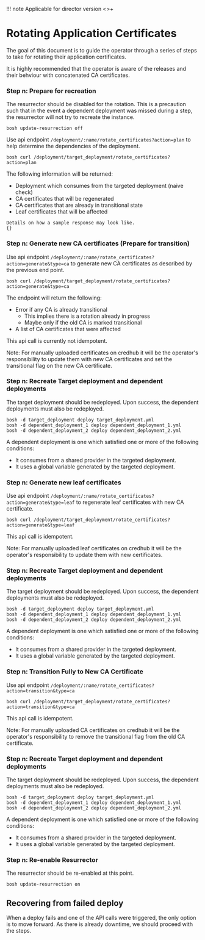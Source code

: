 !!! note
    Applicable for director version <<DIRECTOR VERSION HERE>>+

# Rotating Application Certificates

The goal of this document is to guide the operator through a series of steps to take for rotating their application certificates.

It is highly recommended that the operator is aware of the releases and their behviour with concatenated CA certificates.

### Step n: Prepare for recreation

The resurrector should be disabled for the rotation. This is a precaution such that in the event a dependent deployment was missed during a step, the resurrector will not try to recreate the instance.

`bosh update-resurrection off`

Use api endpoint `/deployment/:name/rotate_certificates?action=plan` to help determine the dependencies of the deployment.

`bosh curl /deployment/target_deployment/rotate_certificates?action=plan`

The following information will be returned:
- Deployment which consumes from the targeted deployment (naive check)
- CA certificates that will be regenerated
- CA certificates that are already in transitional state
- Leaf certificates that will be affected 

```
Details on how a sample response may look like.
{}
```

### Step n: Generate new CA certificates (Prepare for transition)

Use api endpoint `/deployment/:name/rotate_certificates?action=generate&type=ca` to generate new CA certificates as described by the previous end point.

`bosh curl /deployment/target_deployment/rotate_certificates?action=generate&type=ca`

The endpoint will return the following:
- Error if any CA is already transitional
  - This implies there is a rotation already in progress
  - Maybe only if the old CA is marked transitional
- A list of CA certificates that were affected

This api call is currently not idempotent.

Note:
For manually uploaded certificates on credhub it will be the operator's responsibility to update them with new CA certificates and set the transitional flag on the new CA certificate.

### Step n: Recreate Target deployment and dependent deployments

The target deployment should be redeployed. Upon success, the dependent deployments must also be redeployed.

```
bosh -d target_deployment deploy target_deployment.yml
bosh -d dependent_deployment_1 deploy dependent_deployment_1.yml
bosh -d dependent_deployment_2 deploy dependent_deployment_2.yml
```

A dependent deployment is one which satisfied one or more of the following conditions:
- It consumes from a shared provider in the targeted deployment.
- It uses a global variable generated by the targeted deployment.

### Step n: Generate new leaf certificates

Use api endpoint `/deployment/:name/rotate_certificates?action=generate&type=leaf` to regenerate leaf certificates with new CA certificate.

`bosh curl /deployment/target_deployment/rotate_certificates?action=generate&type=leaf`

This api call is idempotent.

Note:
For manually uploaded leaf certificates on credhub it will be the operator's responsibility to update them with new certificates.

### Step n: Recreate Target deployment and dependent deployments

The target deployment should be redeployed. Upon success, the dependent deployments must also be redeployed.

```
bosh -d target_deployment deploy target_deployment.yml
bosh -d dependent_deployment_1 deploy dependent_deployment_1.yml
bosh -d dependent_deployment_2 deploy dependent_deployment_2.yml
```

A dependent deployment is one which satisfied one or more of the following conditions:
- It consumes from a shared provider in the targeted deployment.
- It uses a global variable generated by the targeted deployment.

### Step n: Transition Fully to New CA Certificate

Use api endpoint `/deployment/:name/rotate_certificates?action=transition&type=ca`

`bosh curl /deployment/target_deployment/rotate_certificates?action=transition&type=ca`

This api call is idempotent.

Note:
For manually uploaded CA certificates on credhub it will be the operator's responsibility to remove the transitional flag from the old CA certificate.

### Step n: Recreate Target deployment and dependent deployments

The target deployment should be redeployed. Upon success, the dependent deployments must also be redeployed.

```
bosh -d target_deployment deploy target_deployment.yml
bosh -d dependent_deployment_1 deploy dependent_deployment_1.yml
bosh -d dependent_deployment_2 deploy dependent_deployment_2.yml
```

A dependent deployment is one which satisfied one or more of the following conditions:
- It consumes from a shared provider in the targeted deployment.
- It uses a global variable generated by the targeted deployment.

### Step n: Re-enable Resurrector

The resurrector should be re-enabled at this point.

`bosh update-resurrection on`

## Recovering from failed deploy
When a deploy fails and one of the API calls were triggered, the only option is to move forward. As there is already downtime, we should proceed with the steps.
